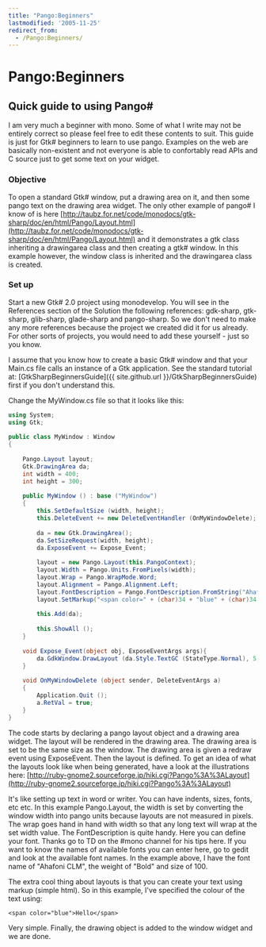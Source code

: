 ```yaml
---
title: "Pango:Beginners"
lastmodified: '2005-11-25'
redirect_from:
  - /Pango:Beginners/
---
```


Pango:Beginners
===============

Quick guide to using Pango\#
----------------------------

I am very much a beginner with mono. Some of what I write may not be entirely correct so please feel free to edit these contents to suit. This guide is just for Gtk\# beginners to learn to use pango. Examples on the web are basically non-existent and not everyone is able to confortably read APIs and C source just to get some text on your widget.

### Objective

To open a standard Gtk\# window, put a drawing area on it, and then some pango text on the drawing area widget. The only other example of pango\# I know of is here [http://taubz.for.net/code/monodocs/gtk-sharp/doc/en/html/Pango/Layout.html](http://taubz.for.net/code/monodocs/gtk-sharp/doc/en/html/Pango/Layout.html) and it demonstrates a gtk class inheriting a drawingarea class and then creating a gtk\# window. In this example however, the window class is inherited and the drawingarea class is created.

### Set up

Start a new Gtk\# 2.0 project using monodevelop. You will see in the References section of the Solution the following references: gdk-sharp, gtk-sharp, glib-sharp, glade-sharp and pango-sharp. So we don't need to make any more references because the project we created did it for us already. For other sorts of projects, you would need to add these yourself - just so you know.

I assume that you know how to create a basic Gtk\# window and that your Main.cs file calls an instance of a Gtk application. See the standard tutorial at: [GtkSharpBeginnersGuide]({{ site.github.url }}/GtkSharpBeginnersGuide) first if you don't understand this.

Change the MyWindow.cs file so that it looks like this:

``` csharp
using System;
using Gtk;
 
public class MyWindow : Window
{ 
 
    Pango.Layout layout;
    Gtk.DrawingArea da;
    int width = 400;
    int height = 300;
 
    public MyWindow () : base ("MyWindow")
    {
        this.SetDefaultSize (width, height);
        this.DeleteEvent += new DeleteEventHandler (OnMyWindowDelete);
 
        da = new Gtk.DrawingArea();
        da.SetSizeRequest(width, height);
        da.ExposeEvent += Expose_Event;     
 
        layout = new Pango.Layout(this.PangoContext);
        layout.Width = Pango.Units.FromPixels(width);
        layout.Wrap = Pango.WrapMode.Word;
        layout.Alignment = Pango.Alignment.Left;
        layout.FontDescription = Pango.FontDescription.FromString("Ahafoni CLM Bold 100");
        layout.SetMarkup("<span color=" + (char)34 + "blue" + (char)34 + ">" + "Hello" + "</span>");
 
        this.Add(da);
 
        this.ShowAll ();
    }
 
    void Expose_Event(object obj, ExposeEventArgs args){
        da.GdkWindow.DrawLayout (da.Style.TextGC (StateType.Normal), 5, 5, layout);
    } 
 
    void OnMyWindowDelete (object sender, DeleteEventArgs a)
    {
        Application.Quit ();
        a.RetVal = true;
    }
}
```

The code starts by declaring a pango layout object and a drawing area widget. The layout will be rendered in the drawing area. The drawing area is set to be the same size as the window. The drawing area is given a redraw event using ExposeEvent. Then the layout is defined. To get an idea of what the layouts look like when being generated, have a look at the illustrations here: [http://ruby-gnome2.sourceforge.jp/hiki.cgi?Pango%3A%3ALayout](http://ruby-gnome2.sourceforge.jp/hiki.cgi?Pango%3A%3ALayout)

It's like setting up text in word or writer. You can have indents, sizes, fonts, etc etc. In this example Pango.Layout, the width is set by converting the window width into pango units because layouts are not measured in pixels. The wrap goes hand in hand with width so that any long text will wrap at the set width value. The FontDescription is quite handy. Here you can define your font. Thanks go to TD on the \#mono channel for his tips here. If you want to know the names of available fonts you can enter here, go to gedit and look at the available font names. In the example above, I have the font name of "Ahafoni CLM", the weight of "Bold" and size of 100.

The extra cool thing about layouts is that you can create your text using markup (simple html). So in this example, I've specified the colour of the text using:

``` nowiki
<span color="blue">Hello</span>
```

Very simple. Finally, the drawing object is added to the window widget and we are done.


